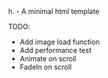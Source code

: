 h. - A minimal html template

TODO: 
- Add image load function
- Add performance test
- Animate on scroll
- FadeIn on scroll
